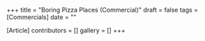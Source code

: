 +++
title = "Boring Pizza Places (Commercial)"
draft = false
tags = [Commercials]
date = ""

[Article]
contributors = []
gallery = []
+++